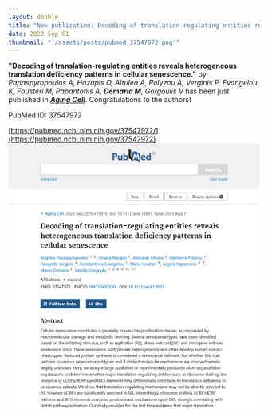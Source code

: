 ```yaml
---
layout: double
title: "New publication: Decoding of translation-regulating entities reveals heterogeneous translation deficiency patterns in cellular senescence"
date: 2023 Sep 01
thumbnail: "'/assets/posts/pubmed_37547972.png'"
---
```

<strong>"Decoding of translation-regulating entities reveals heterogeneous translation deficiency patterns in cellular senescence."</strong> by <em>Papaspyropoulos A, Hazapis O, Altulea A, Polyzou A, Verginis P, Evangelou K, Fousteri M, Papantonis A, <strong>Demaria M</strong>, Gorgoulis V</em>  has been just published in <em><strong><ins>Aging Cell</ins></strong></em>.
Congratulations to the authors!
    
PubMed ID: 37547972
    
[https://pubmed.ncbi.nlm.nih.gov/37547972/](https://pubmed.ncbi.nlm.nih.gov/37547972)
![](/assets/posts/pubmed_37547972.png)
